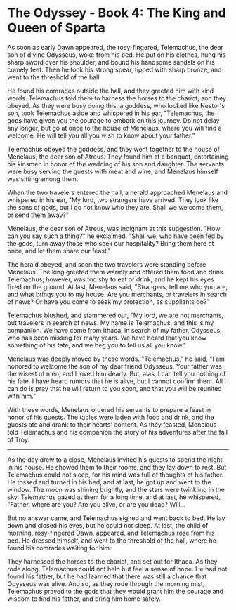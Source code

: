 
# The Odyssey - Book 4: The King and Queen of Sparta

As soon as early Dawn appeared, the rosy-fingered, Telemachus, the dear son of divine Odysseus, woke from his bed. He put on his clothes, hung his sharp sword over his shoulder, and bound his handsome sandals on his comely feet. Then he took his strong spear, tipped with sharp bronze, and went to the threshold of the hall.

He found his comrades outside the hall, and they greeted him with kind words. Telemachus told them to harness the horses to the chariot, and they obeyed. As they were busy doing this, a goddess, who looked like Nestor's son, took Telemachus aside and whispered in his ear, "Telemachus, the gods have given you the courage to embark on this journey. Do not delay any longer, but go at once to the house of Menelaus, where you will find a welcome. He will tell you all you wish to know about your father."

Telemachus obeyed the goddess, and they went together to the house of Menelaus, the dear son of Atreus. They found him at a banquet, entertaining his kinsmen in honor of the wedding of his son and daughter. The servants were busy serving the guests with meat and wine, and Menelaus himself was sitting among them.

When the two travelers entered the hall, a herald approached Menelaus and whispered in his ear, "My lord, two strangers have arrived. They look like the sons of gods, but I do not know who they are. Shall we welcome them, or send them away?"

Menelaus, the dear son of Atreus, was indignant at this suggestion. "How can you say such a thing?" he exclaimed. "Shall we, who have been fed by the gods, turn away those who seek our hospitality? Bring them here at once, and let them share our feast."

The herald obeyed, and soon the two travelers were standing before Menelaus. The king greeted them warmly and offered them food and drink. Telemachus, however, was too shy to eat or drink, and he kept his eyes fixed on the ground. At last, Menelaus said, "Strangers, tell me who you are, and what brings you to my house. Are you merchants, or travelers in search of news? Or have you come to seek my protection, as suppliants do?"

Telemachus blushed, and stammered out, "My lord, we are not merchants, but travelers in search of news. My name is Telemachus, and this is my companion. We have come from Ithaca, in search of my father, Odysseus, who has been missing for many years. We have heard that you know something of his fate, and we beg you to tell us all you know."

Menelaus was deeply moved by these words. "Telemachus," he said, "I am honored to welcome the son of my dear friend Odysseus. Your father was the wisest of men, and I loved him dearly. But, alas, I can tell you nothing of his fate. I have heard rumors that he is alive, but I cannot confirm them. All I can do is pray that he will return to you soon, and that you will be reunited with him."

With these words, Menelaus ordered his servants to prepare a feast in honor of his guests. The tables were laden with food and drink, and the guests ate and drank to their hearts' content. As they feasted, Menelaus told Telemachus and his companion the story of his adventures after the fall of Troy.

---

As the day drew to a close, Menelaus invited his guests to spend the night in his house. He showed them to their rooms, and they lay down to rest. But Telemachus could not sleep, for his mind was full of thoughts of his father. He tossed and turned in his bed, and at last, he got up and went to the window. The moon was shining brightly, and the stars were twinkling in the sky. Telemachus gazed at them for a long time, and at last, he whispered, "Father, where are you? Are you alive, or are you dead? Will...

But no answer came, and Telemachus sighed and went back to bed. He lay down and closed his eyes, but he could not sleep. At last, the child of morning, rosy-fingered Dawn, appeared, and Telemachus rose from his bed. He dressed himself, and went to the threshold of the hall, where he found his comrades waiting for him.

They harnessed the horses to the chariot, and set out for Ithaca. As they rode along, Telemachus could not help but feel a sense of hope. He had not found his father, but he had learned that there was still a chance that Odysseus was alive. And so, as they rode through the morning mist, Telemachus prayed to the gods that they would grant him the courage and wisdom to find his father, and bring him home safely.

